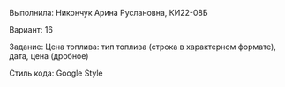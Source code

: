 Выполнила: Никончук Арина Руслановна, КИ22-08Б

Вариант: 16

Задание: Цена топлива: тип топлива (строка в характерном формате), дата, цена 
(дробное)

Стиль кода: Google Style
